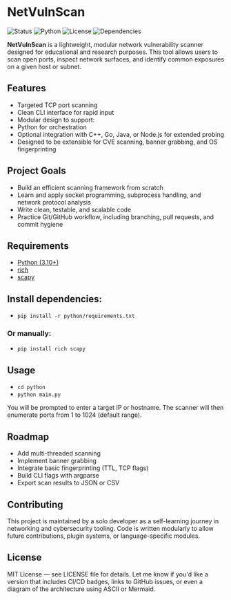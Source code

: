 # NetVulnScan
![Status](https://img.shields.io/badge/STATUS-IN%20PROGRESS-red?style=for-the-badge)
![Python](https://img.shields.io/badge/python-3.10+-blue?style=for-the-badge&logo=python)
![License](https://img.shields.io/badge/license-MIT-brightgreen?style=for-the-badge)
![Dependencies](https://img.shields.io/badge/dependencies-rich%20%7C%20scapy-yellow?style=for-the-badge)

**NetVulnScan** is a lightweight, modular network vulnerability scanner designed for educational and research purposes. This tool allows users to scan open ports, inspect network surfaces, and identify common exposures on a given host or subnet.

## Features
- Targeted TCP port scanning
- Clean CLI interface for rapid input
- Modular design to support:
- Python for orchestration
- Optional integration with C++, Go, Java, or Node.js for extended probing
- Designed to be extensible for CVE scanning, banner grabbing, and OS fingerprinting

## Project Goals
- Build an efficient scanning framework from scratch
- Learn and apply socket programming, subprocess handling, and network protocol analysis
- Write clean, testable, and scalable code
- Practice Git/GitHub workflow, including branching, pull requests, and commit hygiene

## Requirements
- [Python (3.10+)](https://www.python.org/downloads/)
- [rich](https://pypi.org/project/rich/)
- [scapy](https://pypi.org/project/scapy/)

## Install dependencies:
* `pip install -r python/requirements.txt`

### Or manually:
* `pip install rich scapy`

## Usage
* `cd python`
* `python main.py`

You will be prompted to enter a target IP or hostname. The scanner will then enumerate ports from 1 to 1024 (default range).

## Roadmap
- Add multi-threaded scanning
- Implement banner grabbing
- Integrate basic fingerprinting (TTL, TCP flags)
- Build CLI flags with argparse
- Export scan results to JSON or CSV

## Contributing
This project is maintained by a solo developer as a self-learning journey in networking and cybersecurity tooling. Code is written modularly to allow future contributions, plugin systems, or language-specific modules.

## License
MIT License — see LICENSE file for details.
Let me know if you'd like a version that includes CI/CD badges, links to GitHub issues, or even a diagram of the architecture using ASCII or Mermaid.

